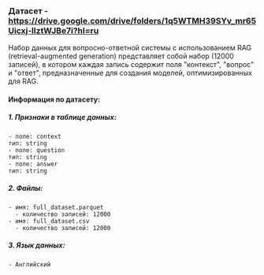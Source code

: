 ### Датасет - https://drive.google.com/drive/folders/1q5WTMH39SYv_mr65Uicxj-IlztWJBe7i?hl=ru

Набор данных для вопросно-ответной системы с использованием RAG (retrieval-augmented generation) представляет собой набор (12000 записей), 
в котором каждая запись содержит поля "контекст", "вопрос" и "ответ", предназначенные для создания моделей, оптимизированных для RAG.

#### Информация по датасету:
  ##### 1. Признаки в таблице данных:
    - поле: context
    тип: string
    - поле: question
    тип: string
    - поле: answer
    тип: string
  ##### 2. Файлы:
    - имя: full_dataset.parquet
      - количество записей: 12000
    - имя: full_dataset.csv
      - количество записей: 12000
  ##### 3. Язык данных:
    - Английский
